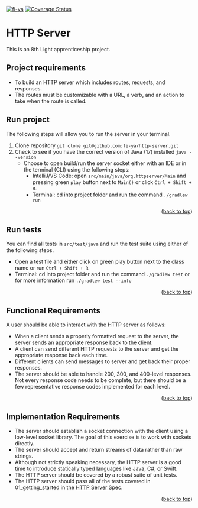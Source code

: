 [![fi-ya](https://circleci.com/gh/fi-ya/http-server.svg?style=shield)](https://circleci.com/docs/)
[![Coverage Status](https://coveralls.io/repos/github/fi-ya/http-server/badge.svg?branch=main)](https://coveralls.io/github/fi-ya/http-server?branch=main)
# HTTP Server
This is an 8th Light apprenticeship project.
## Project requirements
- To build an HTTP server which includes routes, requests, and responses. 
- The routes must be customizable with a URL, a verb, and an action to take when the route is called. 
## Run project
The following steps will allow you to run the server in your terminal.
1. Clone repository `git clone git@github.com:fi-ya/http-server.git`
2. Check to see if you have the correct version of Java (17) installed `java --version`
   - Choose to open build/run the server socket either with an IDE or in the terminal (CLI) using the following steps:
     - IntelliJ/VS Code: open `src/main/java/org.httpserver/Main` and pressing green `play` button next to `Main()` or click `Ctrl + Shift + R`.
     - Terminal: cd into project folder and run the command `./gradlew run`
<p align="right">(<a href="#top">back to top</a>)</p>

## Run tests
You can find all tests in `src/test/java` and run the test suite using either of the following steps.
- Open a test file and either click on green play button next to the class name or run `Ctrl + Shift + R`
- Terminal: cd into project folder and run the command `./gradlew test` or for more information run `./gradlew test --info`
<p align="right">(<a href="#top">back to top</a>)</p>

## Functional Requirements
A user should be able to interact with the HTTP server as follows:

- When a client sends a properly formatted request to the server, the server sends an appropriate response back to the client. 
- A client can send different HTTP requests to the server and get the appropriate response back each time. 
- Different clients can send messages to server and get back their proper responses. 
- The server should be able to handle 200, 300, and 400-level responses. Not every response code needs to be complete, but there should be a few representative response codes implemented for each level.
<p align="right">(<a href="#top">back to top</a>)</p>

## Implementation Requirements
- The server should establish a socket connection with the client using a low-level socket library. The goal of this exercise is to work with sockets directly.
- The server should accept and return streams of data rather than raw strings.
- Although not strictly speaking necessary, the HTTP server is a good time to introduce statically typed languages like Java, C#, or Swift.
- The HTTP server should be covered by a robust suite of unit tests.
- The HTTP server should pass all of the tests covered in 01_getting_started in the [HTTP Server Spec](https://github.com/8thlight/http_server_spec).
<p align="right">(<a href="#top">back to top</a>)</p>
